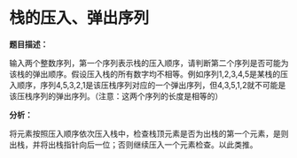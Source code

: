 # 栈的压入、弹出序列

**题目描述：**

输入两个整数序列，第一个序列表示栈的压入顺序，请判断第二个序列是否可能为该栈的弹出顺序。假设压入栈的所有数字均不相等。例如序列1,2,3,4,5是某栈的压入顺序，序列4,5,3,2,1是该压栈序列对应的一个弹出序列，但4,3,5,1,2就不可能是该压栈序列的弹出序列。（注意：这两个序列的长度是相等的）

**分析：**

将元素按照压入顺序依次压入栈中，检查栈顶元素是否为出栈的第一个元素，是则出栈，并将出栈指针向后一位；否则继续压入一个元素检查。以此类推。